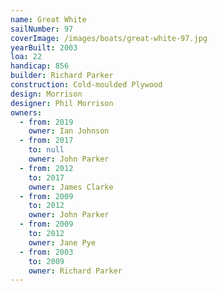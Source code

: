 ```yaml
---
name: Great White
sailNumber: 97
coverImage: /images/boats/great-white-97.jpg
yearBuilt: 2003
loa: 22
handicap: 856
builder: Richard Parker
construction: Cold-moulded Plywood
design: Morrison
designer: Phil Morrison
owners:
  - from: 2019
    owner: Ian Johnson
  - from: 2017
    to: null
    owner: John Parker
  - from: 2012
    to: 2017
    owner: James Clarke
  - from: 2009
    to: 2012
    owner: John Parker
  - from: 2009
    to: 2012
    owner: Jane Pye
  - from: 2003
    to: 2009
    owner: Richard Parker
---
```

